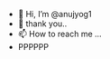 - 👋 Hi, I’m @anujyog1
- 👀 thank you..
- 📫 How to reach me ...
- PPPPPP

<!---
anujyog1/anujyog1 is a ✨ special ✨ repository because its `README.md` (this file) appears on your GitHub profile.
You can click the Preview link to take a look at your changes.
--->
